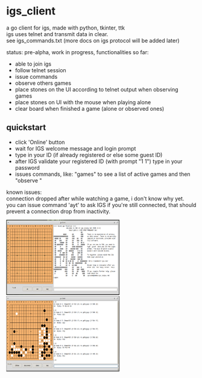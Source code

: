 # igs_client
a go client for igs, made with python, tkinter, ttk  
igs uses telnet and transmit data in clear.  
see igs_commands.txt (more docs on igs protocol will be added later)  
  
status: pre-alpha, work in progress, functionalities so far:  
- able to join igs  
- follow telnet session  
- issue commands  
- observe others games  
- place stones on the UI according to telnet output when observing games  
- place stones on UI with the mouse when playing alone  
- clear board when finished a game (alone or observed ones)  
  
## quickstart
- click 'Online' button
- wait for IGS welcome message and login prompt
- type in your ID (if already registered or else some guest ID)
- after IGS validate your registered ID (with prompt "1 1") type in your password
- issues commands, like: "games" to see a list of active games and then "observe <game number>"

known issues:  
connection dropped after while watching a game, i don't know why yet.  
you can issue command 'ayt' to ask IGS if you're still connected, that should prevent a connection drop from inactivity.  
  
<img src="https://github.com/nsklaus/igs_client/blob/master/screenshot.png?raw=true" width="300" height="200">  <img src="https://github.com/nsklaus/igs_client/blob/master/screenshot2.png?raw=true" width="300" height="200">  

